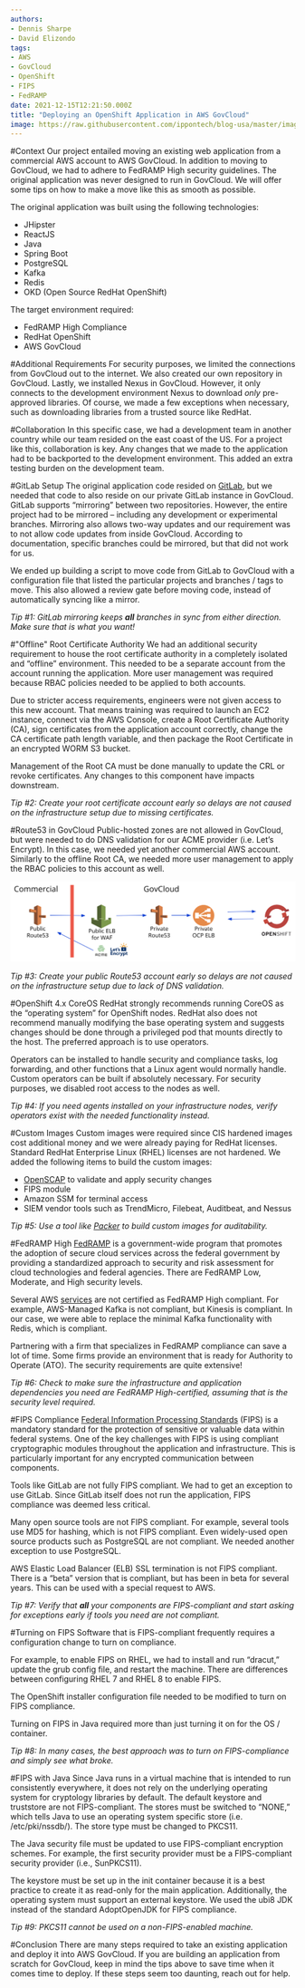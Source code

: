 ```yaml
---
authors:
- Dennis Sharpe
- David Elizondo
tags:
- AWS
- GovCloud
- OpenShift
- FIPS
- FedRAMP
date: 2021-12-15T12:21:50.000Z
title: "Deploying an OpenShift Application in AWS GovCloud"
image: https://raw.githubusercontent.com/ippontech/blog-usa/master/images/2021/12/deploying-an-openshift-application-in-aws-govcloud.png
---
```

#Context
Our project entailed moving an existing web application from a commercial AWS account to AWS GovCloud. In addition to moving to GovCloud, we had to adhere to FedRAMP High security guidelines. The original application was never designed to run in GovCloud. We will offer some tips on how to make a move like this as smooth as possible.

The original application was built using the following technologies:
- JHipster
- ReactJS
- Java
- Spring Boot
- PostgreSQL
- Kafka
- Redis
- OKD (Open Source RedHat OpenShift)

The target environment required:
- FedRAMP High Compliance
- RedHat OpenShift
- AWS GovCloud

#Additional Requirements
For security purposes, we limited the connections from GovCloud out to the internet. We also created our own repository in GovCloud. Lastly, we installed Nexus in GovCloud. However, it only connects to the development environment Nexus to download *only* pre-approved libraries. Of course, we made a few exceptions when necessary, such as downloading libraries from a trusted source like RedHat.

#Collaboration
In this specific case, we had a development team in another country while our team resided on the east coast of the US. For a project like this, collaboration is key. Any changes that we made to the application had to be backported to the development environment. This added an extra testing burden on the development team.

#GitLab Setup
The original application code resided on [GitLab](https://www.gitlab.com/), but we needed that code to also reside on our private GitLab instance in GovCloud. GitLab supports “mirroring” between two repositories. However, the entire project had to be mirrored – including any development or experimental branches. Mirroring also allows two-way updates and our requirement was to not allow code updates from inside GovCloud. According to documentation, specific branches could be mirrored, but that did not work for us.

We ended up building a script to move code from GitLab to GovCloud with a configuration file that listed the particular projects and branches / tags to move. This also allowed a review gate before moving code, instead of automatically syncing like a mirror.

_Tip #1: GitLab mirroring keeps **all** branches in sync from either direction. Make sure that is what you want!_

#"Offline" Root Certificate Authority
We had an additional security requirement to house the root certificate authority in a completely isolated and “offline” environment. This needed to be a separate account from the account running the application. More user management was required because RBAC policies needed to be applied to both accounts.

Due to stricter access requirements, engineers were not given access to this new account. That means training was required to launch an EC2 instance, connect via the AWS Console, create a Root Certificate Authority (CA), sign certificates from the application account correctly, change the CA certificate path length variable, and then package the Root Certificate in an encrypted WORM S3 bucket.

Management of the Root CA must be done manually to update the CRL or revoke certificates. Any changes to this component have impacts downstream.

_Tip #2: Create your root certificate account early so delays are not caused on the infrastructure setup due to missing certificates._

#Route53 in GovCloud
Public-hosted zones are not allowed in GovCloud, but were needed to do DNS validation for our ACME provider (i.e. Let’s Encrypt). In this case, we needed yet another commercial AWS account. Similarly to the offline Root CA, we needed more user management to apply the RBAC policies to this account as well.

![Route53 in GovCloud](https://raw.githubusercontent.com/ippontech/blog-usa/master/images/2021/12/route53.png)

_Tip #3: Create your public Route53 account early so delays are not caused on the infrastructure setup due to lack of DNS validation._

#OpenShift 4.x CoreOS
RedHat strongly recommends running CoreOS as the “operating system” for OpenShift nodes. RedHat also does not recommend manually modifying the base operating system and suggests changes should be done through a privileged pod that mounts directly to the host. The preferred approach is to use operators.

Operators can be installed to handle security and compliance tasks, log forwarding, and other functions that a Linux agent would normally handle. Custom operators can be built if absolutely necessary. For security purposes, we disabled root access to the nodes as well.

_Tip #4: If you need agents installed on your infrastructure nodes, verify operators exist with the needed functionality instead._

#Custom Images
Custom images were required since CIS hardened images cost additional money and we were already paying for RedHat licenses. Standard RedHat Enterprise Linux (RHEL) licenses are not hardened. We added the following items to build the custom images:
- [OpenSCAP](https://www.open-scap.org/) to validate and apply security changes
- FIPS module
- Amazon SSM for terminal access
- SIEM vendor tools such as TrendMicro, Filebeat, Auditbeat, and Nessus

_Tip #5: Use a tool like [Packer](https://www.packer.io/) to build custom images for auditability._

#FedRAMP High
[FedRAMP](https://www.fedramp.gov/) is a government-wide program that promotes the adoption of secure cloud services across the federal government by providing a standardized approach to security and risk assessment for cloud technologies and federal agencies. There are FedRAMP Low, Moderate, and High security levels.

Several AWS [services](https://aws.amazon.com/compliance/services-in-scope/) are not certified as FedRAMP High compliant. For example, AWS-Managed Kafka is not compliant, but Kinesis is compliant. In our case, we were able to replace the minimal Kafka functionality with Redis, which is compliant.

Partnering with a firm that specializes in FedRAMP compliance can save a lot of time. Some firms provide an environment that is ready for Authority to Operate (ATO). The security requirements are quite extensive!

_Tip #6: Check to make sure the infrastructure and application dependencies you need are FedRAMP High-certified, assuming that is the security level required._

#FIPS Compliance
[Federal Information Processing Standards](https://www.nist.gov/standardsgov/compliance-faqs-federal-information-processing-standards-fips) (FIPS) is a mandatory standard for the protection of sensitive or valuable data within federal systems. One of the key challenges with FIPS is using compliant cryptographic modules throughout the application and infrastructure. This is particularly important for any encrypted communication between components.

Tools like GitLab are not fully FIPS compliant. We had to get an exception to use GitLab. Since GitLab itself does not run the application, FIPS compliance was deemed less critical.

Many open source tools are not FIPS compliant. For example, several tools use MD5 for hashing, which is not FIPS compliant. Even widely-used open source products such as PostgreSQL are not compliant. We needed another exception to use PostgreSQL.

AWS Elastic Load Balancer (ELB) SSL termination is not FIPS compliant. There is a “beta” version that is compliant, but has been in beta for several years. This can be used with a special request to AWS.

_Tip #7: Verify that **all** your components are FIPS-compliant and start asking for exceptions early if tools you need are not compliant._

#Turning on FIPS
Software that is FIPS-compliant frequently requires a configuration change to turn on compliance.

For example, to enable FIPS on RHEL, we had to install and run “dracut,” update the grub config file, and restart the machine. There are differences between configuring RHEL 7 and RHEL 8 to enable FIPS.

The OpenShift installer configuration file needed to be modified to turn on FIPS compliance.

Turning on FIPS in Java required more than just turning it on for the OS / container.

_Tip #8: In many cases, the best approach was to turn on FIPS-compliance and simply see what broke._

#FIPS with Java
Since Java runs in a virtual machine that is intended to run consistently everywhere, it does not rely on the underlying operating system for cryptology libraries by default. The default keystore and truststore are not FIPS-compliant. The stores must be switched to “NONE,” which tells Java to use an operating system specific store (i.e. /etc/pki/nssdb/). The store type must be changed to PKCS11.

The Java security file must be updated to use FIPS-compliant encryption schemes. For example, the first security provider must be a FIPS-compliant security provider (i.e., SunPKCS11).

The keystore must be set up in the init container because it is a best practice to create it as read-only for the main application. Additionally, the operating system must support an external keystore. We used the ubi8 JDK instead of the standard AdoptOpenJDK for FIPS compliance.

_Tip #9: PKCS11 cannot be used on a non-FIPS-enabled machine._

#Conclusion
There are many steps required to take an existing application and deploy it into AWS GovCloud. If you are building an application from scratch for GovCloud, keep in mind the tips above to save time when it comes time to deploy. If these steps seem too daunting, reach out for help.

